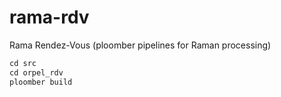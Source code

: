 # rama-rdv
Rama Rendez-Vous (ploomber pipelines for Raman processing) 


```python
cd src
cd orpel_rdv
ploomber build
```